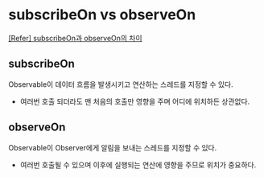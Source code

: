 
# subscribeOn vs observeOn

[[Refer] subscribeOn과 observeOn의 차이](https://4z7l.github.io/2020/12/18/rxjava-6.html)

## subscribeOn

Observable이 데이터 흐름을 발생시키고 연산하는 스레드를 지정할 수 있다.

- 여러번 호출 되더라도 맨 처음의 호출만 영향을 주며 어디에 위치하든 상관없다.

## observeOn

Observable이 Observer에게 알림을 보내는 스레드를 지정할 수 있다.

- 여러번 호출될 수 있으며 이후에 실행되는 연산에 영향을 주므로 위치가 중요하다.
